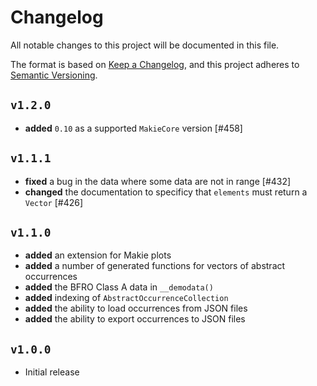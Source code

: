 # Changelog

All notable changes to this project will be documented in this file.

The format is based on [Keep a Changelog](https://keepachangelog.com/en/1.1.0/),
and this project adheres to [Semantic Versioning](https://semver.org/spec/v2.0.0.html).

## `v1.2.0`

- **added** `0.10` as a supported `MakieCore` version [#458]

## `v1.1.1`

- **fixed** a bug in the data where some data are not in range [#432]
- **changed** the documentation to specificy that `elements` must return a `Vector` [#426]

## `v1.1.0`

- **added** an extension for Makie plots
- **added** a number of generated functions for vectors of abstract occurrences
- **added** the BFRO Class A data in `__demodata()`
- **added** indexing of `AbstractOccurrenceCollection`
- **added** the ability to load occurrences from JSON files
- **added** the ability to export occurrences to JSON files

## `v1.0.0`

- Initial release

